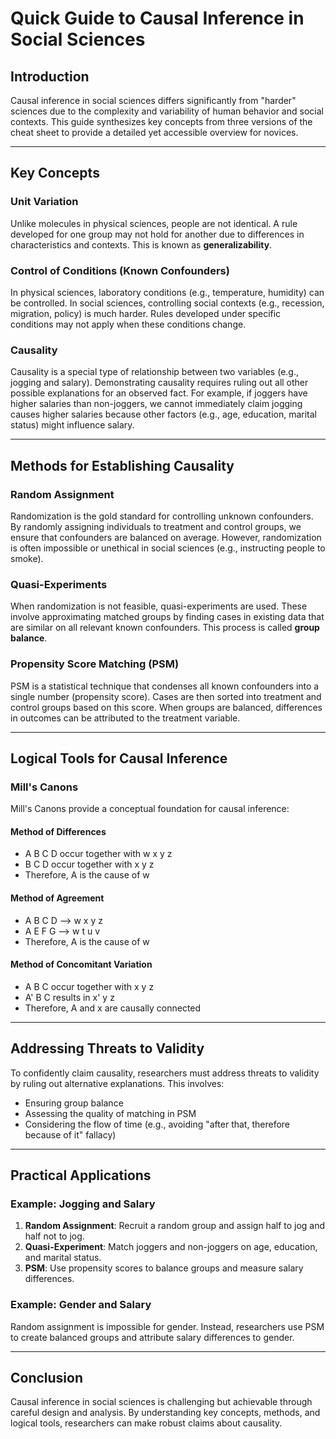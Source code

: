 # Quick Guide to Causal Inference in Social Sciences

## Introduction
Causal inference in social sciences differs significantly from "harder" sciences due to the complexity and variability of human behavior and social contexts. This guide synthesizes key concepts from three versions of the cheat sheet to provide a detailed yet accessible overview for novices.

---

## Key Concepts

### Unit Variation
Unlike molecules in physical sciences, people are not identical. A rule developed for one group may not hold for another due to differences in characteristics and contexts. This is known as **generalizability**.

### Control of Conditions (Known Confounders)
In physical sciences, laboratory conditions (e.g., temperature, humidity) can be controlled. In social sciences, controlling social contexts (e.g., recession, migration, policy) is much harder. Rules developed under specific conditions may not apply when these conditions change.

### Causality
Causality is a special type of relationship between two variables (e.g., jogging and salary). Demonstrating causality requires ruling out all other possible explanations for an observed fact. For example, if joggers have higher salaries than non-joggers, we cannot immediately claim jogging causes higher salaries because other factors (e.g., age, education, marital status) might influence salary.

---

## Methods for Establishing Causality

### Random Assignment
Randomization is the gold standard for controlling unknown confounders. By randomly assigning individuals to treatment and control groups, we ensure that confounders are balanced on average. However, randomization is often impossible or unethical in social sciences (e.g., instructing people to smoke).

### Quasi-Experiments
When randomization is not feasible, quasi-experiments are used. These involve approximating matched groups by finding cases in existing data that are similar on all relevant known confounders. This process is called **group balance**.

### Propensity Score Matching (PSM)
PSM is a statistical technique that condenses all known confounders into a single number (propensity score). Cases are then sorted into treatment and control groups based on this score. When groups are balanced, differences in outcomes can be attributed to the treatment variable.

---

## Logical Tools for Causal Inference

### Mill's Canons
Mill's Canons provide a conceptual foundation for causal inference:

#### Method of Differences
- A B C D occur together with w x y z
- B C D occur together with x y z
- Therefore, A is the cause of w

#### Method of Agreement
- A B C D --> w x y z
- A E F G --> w t u v
- Therefore, A is the cause of w

#### Method of Concomitant Variation
- A B C occur together with x y z
- A' B C results in x' y z
- Therefore, A and x are causally connected

---

## Addressing Threats to Validity
To confidently claim causality, researchers must address threats to validity by ruling out alternative explanations. This involves:
- Ensuring group balance
- Assessing the quality of matching in PSM
- Considering the flow of time (e.g., avoiding "after that, therefore because of it" fallacy)

---

## Practical Applications

### Example: Jogging and Salary
1. **Random Assignment**: Recruit a random group and assign half to jog and half not to jog.
2. **Quasi-Experiment**: Match joggers and non-joggers on age, education, and marital status.
3. **PSM**: Use propensity scores to balance groups and measure salary differences.

### Example: Gender and Salary
Random assignment is impossible for gender. Instead, researchers use PSM to create balanced groups and attribute salary differences to gender.

---

## Conclusion
Causal inference in social sciences is challenging but achievable through careful design and analysis. By understanding key concepts, methods, and logical tools, researchers can make robust claims about causality.


